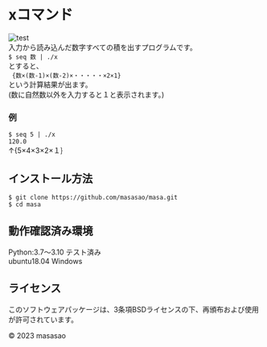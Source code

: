 # xコマンド
![test](https://github.com/masasao/masa/actions/workflows/test.yml/badge.svg
)  
入力から読み込んだ数字すべての積を出すプログラムです。  
`$ seq 数 | ./x`  
とすると、  
` {数×(数-1)×(数-2)×・・・・・×2×1}`  
という計算結果が出ます。  
(数に自然数以外を入力すると１と表示されます。)

### 例
`$ seq 5 | ./x`  
`120.0`  
↑{5×4×3×2×１｝

## インストール方法
`$ git clone https://github.com/masasao/masa.git`  
`$ cd masa`

## 動作確認済み環境
Python:3.7～3.10 テスト済み  
ubuntu18.04 Windows

## ライセンス
このソフトウェアパッケージは、3条項BSDライセンスの下、再頒布および使用が許可されています。  

© 2023 masasao
